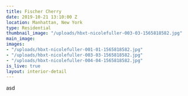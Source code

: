```yaml
---
title: Fischer Cherry
date: 2019-10-21 13:10:00 Z
location: Manhattan, New York
type: Residential
thumbnail_image: "/uploads/hbxt-nicolefuller-003-03-1565818582.jpg"
main_image: 
images:
- "/uploads/hbxt-nicolefuller-001-01-1565818582.jpg"
- "/uploads/hbxt-nicolefuller-003-03-1565818582.jpg"
- "/uploads/hbxt-nicolefuller-004-04-1565818582.jpg"
is_live: true
layout: interior-detail
---
```


asd